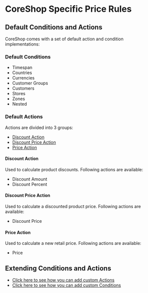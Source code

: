 # CoreShop Specific Price Rules

## Default Conditions and Actions

CoreShop comes with a set of default action and condition implementations:

### Default Conditions

 - Timespan
 - Countries
 - Currencies
 - Customer Groups
 - Customers
 - Stores
 - Zones
 - Nested

### Default Actions

Actions are divided into 3 groups:
 - [Discount Action](https://github.com/coreshop/CoreShop/blob/master/src/CoreShop/Component/Product/Rule/Action/ProductDiscountActionProcessorInterface.php)
 - [Discount Price Action](https://github.com/coreshop/CoreShop/blob/master/src/CoreShop/Component/Product/Rule/Action/ProductDiscountPriceActionProcessorInterface.php)
 - [Price Action](https://github.com/coreshop/CoreShop/blob/master/src/CoreShop/Component/Product/Rule/Action/ProductPriceActionProcessorInterface.php)

#### Discount Action
Used to calculate product discounts. Following actions are available:

 - Discount Amount
 - Discount Percent

#### Discount Price Action
Used to calculate a discounted product price. Following actions are available:

 - Discount Price

#### Price Action
Used to calculate a new retail price. Following actions are available:

 - Price

## Extending Conditions and Actions

 - [Click here to see how you can add custom Actions](../../../01_Extending_Guide/04_Extending_Rule_Actions.md)
 - [Click here to see how you can add custom Conditions](../../../01_Extending_Guide/05_Extending_Rule_Conditions.md)